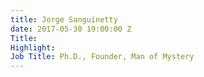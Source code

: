 ```yaml
---
title: Jorge Sanguinetty
date: 2017-05-30 19:00:00 Z
Title: 
Highlight: 
Job Title: Ph.D., Founder, Man of Mystery
---
```



